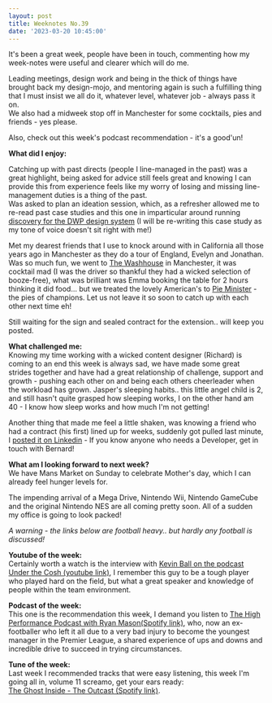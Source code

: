 ```yaml
---
layout: post
title: Weeknotes No.39
date: '2023-03-20 10:45:00'
---
```

It's been a great week, people have been in touch, commenting how my week-notes were useful and clearer which will do me.

Leading meetings, design work and being in the thick of things have brought back my design-mojo, and mentoring again is such a fulfilling thing that I must insist we all do it, whatever level, whatever job - always pass it on.<br>
We also had a midweek stop off in Manchester for some cocktails, pies and friends - yes please.

Also, check out this week's podcast recommendation - it's a good'un! 

<strong>What did I enjoy:</strong><br>

Catching up with past directs (people I line-managed in the past) was a great highlight, being asked for advice still feels great and knowing I can provide this from experience feels like my worry of losing and missing line-management duties is a thing of the past.<br>
Was asked to plan an ideation session, which, as a refresher allowed me to re-read past case studies and this one in imparticular around running <a href="https://michaelcattell.com/designsystem-2022.html" title="read my discovery for DWP design system">discovery for the DWP design system</a> (I will be re-writing this case study as my tone of voice doesn't sit right with me!)

Met my dearest friends that I use to knock around with in California all those years ago in Manchester as they do a tour of England, Evelyn and Jonathan. Was so much fun, we went to <a href="https://www.washhousemcr.com/">The Washhouse</a> in Manchester, it was cocktail mad (I was the driver so thankful they had a wicked selection of booze-free), what was brilliant was Emma booking the table for 2 hours thinking it did food... but we treated the lovely American's to <a href="https://pieminister.co.uk/">Pie Minister</a> - the pies of champions. Let us not leave it so soon to catch up with each other next time eh!

Still waiting for the sign and sealed contract for the extension.. will keep you posted.

<strong>What challenged me:</strong><br>
Knowing my time working with a wicked content designer (Richard) is coming to an end this week is always sad, we have made some great strides together and have had a great relationship of challenge, support and growth - pushing each other on and being each others cheerleader when the workload has grown.
Jasper's sleeping habits.. this little angel child is 2, and still hasn't quite grasped how sleeping works, I on the other hand am 40 - I know how sleep works and how much I'm not getting!

Another thing that made me feel a little shaken, was knowing a friend who had a contract (his first) lined up for weeks, suddenly got pulled last minute, I <a href="https://www.linkedin.com/feed/update/urn:li:activity:7041350908844068865/">posted it on Linkedin</a> - If you know anyone who needs a Developer, get in touch with Bernard!

<strong>What am I looking forward to next week?</strong><br>
We have Mans Market on Sunday to celebrate Mother's day, which I can already feel hunger levels for.

The impending arrival of a Mega Drive, Nintendo Wii, Nintendo GameCube and the original Nintendo NES are all coming pretty soon. All of a sudden my office is going to look packed!

<em>A warning - the links below are football heavy.. but hardly any football is discussed!</em>

<strong>Youtube of the week:</strong><br>
Certainly worth a watch is the interview with <a href="https://www.youtube.com/watch?v=76TUYCuiwzI&t=5715s">Kevin Ball on the podcast Under the Cosh (youtube link)</a>, I remember this guy to be a tough player who played hard on the field, but what a great speaker and knowledge of people within the team environment.

<strong>Podcast of the week:</strong><br>
This one is the recommendation this week, I demand you listen to <a href="https://open.spotify.com/episode/0vtGdp5nMldzCvEG8P1AU8?si=65ac8fb0bed546b9">The High Performance Podcast with Ryan Mason(Spotify link)</a>, who, now an ex-footballer who left it all due to a very bad injury to become the youngest manager in the Premier League, a shared experience of ups and downs and incredible drive to succeed in trying circumstances.

<strong>Tune of the week:</strong><br>
Last week I recommended tracks that were easy listening, this week I'm going all in, volume 11 screamo, get your ears ready:<br>
<a href="https://open.spotify.com/track/2mizO0RNubPdTJqmrmMhfi?si=7072783712df4cbb">The Ghost Inside - The Outcast (Spotify link)</a>.


